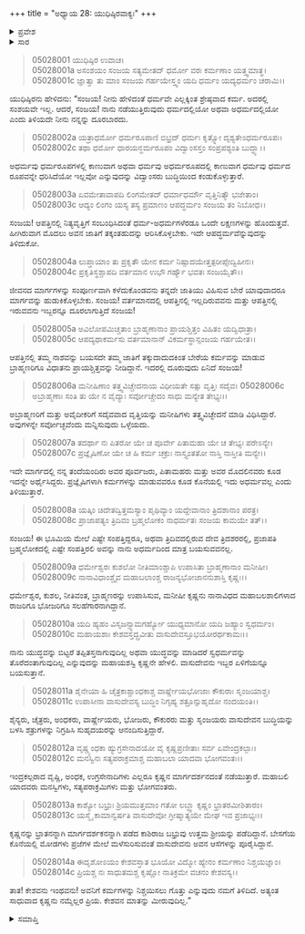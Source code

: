 +++
title = "ಅಧ್ಯಾಯ 28: ಯುಧಿಷ್ಠಿರವಾಕ್ಯಃ"
+++

<details><summary>ಪ್ರವೇಶ</summary>


।।   ಓಂ ಓಂ ನಮೋ ನಾರಾಯಣಾಯ।।   ಶ್ರೀ ವೇದವ್ಯಾಸಾಯ ನಮಃ ।।

ಶ್ರೀ ಕೃಷ್ಣದ್ವೈಪಾಯನ ವೇದವ್ಯಾಸ ವಿರಚಿತ  

**ಶ್ರೀ ಮಹಾಭಾರತ**

**ಉದ್ಯೋಗ ಪರ್ವ**

**ಸಂಜಯಯಾನ ಪರ್ವ**

**ಅಧ್ಯಾಯ 28**

</details>


<details><summary>ಸಾರ</summary>

ತಾನು ನಡೆಯುತ್ತಿರುವ ಮಾರ್ಗವು ಧರ್ಮವೋ ಅಧರ್ಮವೋ ಎಂದು ತಿಳಿಯದೇ ದೂರಬಾರದೆಂದೂ, ಕ್ಷತ್ರಿಯನಾದ ತನಗೆ ಇರುವ ಧರ್ಮಮಾರ್ಗದಲ್ಲಿಯೇ ತಾನು ನಡೆಯುತ್ತಿದ್ದೇನೆಂದೂ, ಕೃಷ್ಣನ ಮಾತನ್ನು ತಾನು ಮೀರುವುದಿಲ್ಲವೆಂದೂ ಯುಧಿಷ್ಠಿರನು ಸಂಜಯನಿಗೆ ಹೇಳಿದುದು (1-14).

</details>

> 05028001 ಯುಧಿಷ್ಠಿರ ಉವಾಚ।  
05028001a ಅಸಂಶಯಂ ಸಂಜಯ ಸತ್ಯಮೇತದ್
ಧರ್ಮೋ ವರಃ ಕರ್ಮಣಾಂ ಯತ್ತ್ವಮಾತ್ಥ।
> 05028001c ಜ್ಞಾತ್ವಾ ತು ಮಾಂ ಸಂಜಯ ಗರ್ಹಯೇಸ್ತ್ವಂ
ಯದಿ ಧರ್ಮಂ ಯದ್ಯಧರ್ಮಂ ಚರಾಮಿ।।

ಯುಧಿಷ್ಠಿರನು ಹೇಳಿದನು: “ಸಂಜಯ! ನೀನು ಹೇಳಿದಂತೆ ಧರ್ಮವೇ ಎಲ್ಲಕ್ಕಿಂತ ಶ್ರೇಷ್ಠವಾದ ಕರ್ಮ. ಅದರಲ್ಲಿ ಸಂಶಯವೇ ಇಲ್ಲ. ಆದರೆ, ಸಂಜಯ! ನಾನು ನಡೆಯುತ್ತಿರುವುದು ಧರ್ಮದಲ್ಲಿಯೋ ಅಥವಾ ಅಧರ್ಮದಲ್ಲಿಯೋ ಎಂದು ತಿಳಿಯದೇ ನೀನು ನನ್ನನ್ನು ದೂರಬಾರದು.

> 05028002a ಯತ್ರಾಧರ್ಮೋ ಧರ್ಮರೂಪಾಣಿ ಬಿಭ್ರದ್
ಧರ್ಮಃ ಕೃತ್ಸ್ನೋ ದೃಶ್ಯತೇಽಧರ್ಮರೂಪಃ।
> 05028002c ತಥಾ ಧರ್ಮೋ ಧಾರಯನ್ಧರ್ಮರೂಪಂ
ವಿದ್ವಾಂಸಸ್ತಂ ಸಂಪ್ರಪಶ್ಯಂತಿ ಬುದ್ಧ್ಯಾ।।

ಅಧರ್ಮವು ಧರ್ಮರೂಪಗಳಲ್ಲಿ ಕಾಣುವಾಗ ಅಥವಾ ಧರ್ಮವು ಅಧರ್ಮರೂಪದಲ್ಲಿ ಕಾಣುವಾಗ ಧರ್ಮವು ಧರ್ಮದ ರೂಪವನ್ನೇ ಧರಿಸಿದೆಯೋ ಇಲ್ಲವೋ ಎನ್ನುವುದನ್ನು ವಿದ್ವಾಂಸರು ಬುದ್ಧಿಯಿಂದ ಕಂಡುಕೊಳ್ಳುತ್ತಾರೆ.

> 05028003a ಏವಮೇತಾವಾಪದಿ ಲಿಂಗಮೇತದ್
ಧರ್ಮಾಧರ್ಮೌ ವೃತ್ತಿನಿತ್ಯೌ ಭಜೇತಾಂ।
> 05028003c ಆದ್ಯಂ ಲಿಂಗಂ ಯಸ್ಯ ತಸ್ಯ ಪ್ರಮಾಣಂ
ಆಪದ್ಧರ್ಮಂ ಸಂಜಯ ತಂ ನಿಬೋಧ।।

ಸಂಜಯ! ಆಪತ್ತಿನಲ್ಲಿ ನಿತ್ಯವೃತ್ತಿಗೆ ಸಂಬಂಧಿಸಿದಂತೆ ಧರ್ಮ-ಅಧರ್ಮಗಳೆರಡೂ ಒಂದೇ ಲಕ್ಷಣಗಳನ್ನು ಹೊಂದುತ್ತವೆ. ಹೀಗಿರುವಾಗ ಮೊದಲು ಅವನ ಜಾತಿಗೆ ತಕ್ಕಂತಹುದನ್ನು ಆರಿಸಿಕೊಳ್ಳಬೇಕು. ಇದೇ ಆಪದ್ಧರ್ಮವೆನ್ನುವುದನ್ನು ತಿಳಿದುಕೋ.

> 05028004a ಲುಪ್ತಾಯಾಂ ತು ಪ್ರಕೃತೌ ಯೇನ ಕರ್ಮ
ನಿಷ್ಪಾದಯೇತ್ತತ್ಪರೀಪ್ಸೇದ್ವಿಹೀನಃ।
> 05028004c ಪ್ರಕೃತಿಸ್ಥಶ್ಚಾಪದಿ ವರ್ತಮಾನ
ಉಭೌ ಗರ್ಹ್ಯೌ ಭವತಃ ಸಂಜಯೈತೌ।।

ಜೀವನದ ಮಾರ್ಗಗಳನ್ನು ಸಂಪೂರ್ಣವಾಗಿ ಕಳೆದುಕೊಂಡವನು ತನ್ನದೇ ಜಾತಿಯು ವಿಹಿಸುವ ಬೇರೆ ಯಾವುದಾದರೂ ಮಾರ್ಗವನ್ನು ಹುಡುಕಿಕೊಳ್ಳಬೇಕು. ಸಂಜಯ! ವರ್ತಮಾನದಲ್ಲಿ ಆಪತ್ತಿನಲ್ಲಿ ಇಲ್ಲದಿರುವವನು ಮತ್ತು ಆಪತ್ತಿನಲ್ಲಿ ಇರುವವನು ಇಬ್ಬರನ್ನೂ ದೂರಲಾಗುತ್ತಿದೆ ಸಂಜಯ!

> 05028005a ಅವಿಲೋಪಮಿಚ್ಚತಾಂ ಬ್ರಾಹ್ಮಣಾನಾಂ
ಪ್ರಾಯಶ್ಚಿತ್ತಂ ವಿಹಿತಂ ಯದ್ವಿಧಾತ್ರಾ।
> 05028005c ಆಪದ್ಯಥಾಕರ್ಮಸು ವರ್ತಮಾನಾನ್
ವಿಕರ್ಮಸ್ಥಾನ್ಸಂಜಯ ಗರ್ಹಯೇತ।।

ಆಪತ್ತಿನಲ್ಲಿ ತಮ್ಮ ನಾಶವನ್ನು ಬಯಸದೇ ತಮ್ಮ ಜಾತಿಗೆ ತಕ್ಕುದಾದುದಕಿಂತ ಬೇರೆಯ ಕರ್ಮವನ್ನು ಮಾಡುವ ಬ್ರಾಹ್ಮಣರಿಗೂ ವಿಧಾತನು ಪ್ರಾಯಶ್ಚಿತ್ತವನ್ನು ನೀಡಿದ್ದಾನೆ. ಇದರಲ್ಲಿ ದೂರುವುದು ಏನಿದೆ ಸಂಜಯ!

> 05028006a ಮನೀಷಿಣಾಂ ತತ್ತ್ವವಿಚ್ಚೇದನಾಯ
ವಿಧೀಯತೇ ಸತ್ಸು ವೃತ್ತಿಃ ಸದೈವ।
> 05028006c ಅಬ್ರಾಹ್ಮಣಾಃ ಸಂತಿ ತು ಯೇ ನ ವೈದ್ಯಾಃ
ಸರ್ವೋಚ್ಚೇದಂ ಸಾಧು ಮನ್ಯೇತ ತೇಭ್ಯಃ।।

ಅಬ್ರಾಹ್ಮಣರಿಗೆ ಮತ್ತು ಅವೈದೀಕರಿಗೆ ಸದೈವವಾದ ವೃತ್ತಿಯನ್ನು ಮನೀಷಿಗಳು ತತ್ತ್ವವಿಚ್ಛೇದನೆ ಮಾಡಿ ವಿಧಿಸಿದ್ದಾರೆ. ಅವುಗಳನ್ನೇ ಸರ್ವೋಚ್ಛವೆಂದು ಮನ್ನಿಸುವುದು ಒಳ್ಳೆಯದು.

> 05028007a ತದರ್ಥಾ ನಃ ಪಿತರೋ ಯೇ ಚ ಪೂರ್ವೇ
ಪಿತಾಮಹಾ ಯೇ ಚ ತೇಭ್ಯಃ ಪರೇಽನ್ಯೇ।
> 05028007c ಪ್ರಜ್ಞೈಷಿಣೋ ಯೇ ಚ ಹಿ ಕರ್ಮ ಚಕ್ರುಃ
ನಾಸ್ತ್ಯಂತತೋ ನಾಸ್ತಿ ನಾಸ್ತೀತಿ ಮನ್ಯೇ।।

ಇದೇ ಮಾರ್ಗದಲ್ಲಿ ನನ್ನ ತಂದೆಯಂದಿರು ಅವರ ಪೂರ್ವಜರು, ಪಿತಾಮಹರು ಮತ್ತು ಅವರ ಮೊದಲಿನವರು ಕೂಡ ಇದನ್ನೇ ಅರ್ಥೈಸಿದ್ದರು. ಪ್ರಜ್ಞೈಷಿಗಳಾಗಿ ಕರ್ಮಗಳನ್ನು ಮಾಡುವವರೂ ಕೂಡ ಕೊನೆಯಲ್ಲಿ ಇದು ಅಧರ್ಮವಲ್ಲ ಎಂದು ತಿಳಿಯುತ್ತಾರೆ.

> 05028008a ಯತ್ಕಿಂ ಚಿದೇತದ್ವಿತ್ತಮಸ್ಯಾಂ ಪೃಥಿವ್ಯಾಂ
ಯದ್ದೇವಾನಾಂ ತ್ರಿದಶಾನಾಂ ಪರತ್ರ।
> 05028008c ಪ್ರಾಜಾಪತ್ಯಂ ತ್ರಿದಿವಂ ಬ್ರಹ್ಮಲೋಕಂ
ನಾಧರ್ಮತಃ ಸಂಜಯ ಕಾಮಯೇ ತತ್।।

ಸಂಜಯ! ಈ ಭೂಮಿಯ ಮೇಲೆ ಎಷ್ಟೇ ಸಂಪತ್ತಿದ್ದರೂ, ಅಥವಾ ತ್ರಿದಿವದಲ್ಲಿರುವ ದೇವ ತ್ರಿದಶರರಲ್ಲಿ, ಪ್ರಜಾಪತಿ ಬ್ರಹ್ಮಲೋಕದಲ್ಲಿ ಎಷ್ಟೇ ಸಂಪತ್ತಿರಲಿ ಅವನ್ನು ನಾನು ಅಧರ್ಮದಿಂದ ಮಾತ್ರ ಬಯಸುವವನಲ್ಲ.

> 05028009a ಧರ್ಮೇಶ್ವರಃ ಕುಶಲೋ ನೀತಿಮಾಂಶ್ಚಾಪಿ
ಉಪಾಸಿತಾ ಬ್ರಾಹ್ಮಣಾನಾಂ ಮನೀಷೀ।
> 05028009c ನಾನಾವಿಧಾಂಶ್ಚೈವ ಮಹಾಬಲಾಂಶ್ಚ
ರಾಜನ್ಯಭೋಜಾನನುಶಾಸ್ತಿ ಕೃಷ್ಣಃ।।

ಧರ್ಮೇಶ್ವರ, ಕುಶಲ, ನೀತಿವಂತ, ಬ್ರಾಹ್ಮಣರನ್ನು ಉಪಾಸಿಸುವ, ಮನೀಷೀ ಕೃಷ್ಣನು ನಾನಾವಿಧದ ಮಹಾಬಲಶಾಲಿಗಳಾದ ರಾಜರಿಗೂ ಭೋಜರಿಗೂ ಸಲಹೆಗಾರನಾಗಿದ್ದಾನೆ.

> 05028010a ಯದಿ ಹ್ಯಹಂ ವಿಸೃಜನ್ಸ್ಯಾಮಗರ್ಹ್ಯೋ
ಯುಧ್ಯಮಾನೋ ಯದಿ ಜಹ್ಯಾಂ ಸ್ವಧರ್ಮಂ।
> 05028010c ಮಹಾಯಶಾಃ ಕೇಶವಸ್ತದ್ಬ್ರವೀತು
ವಾಸುದೇವಸ್ತೂಭಯೋರರ್ಥಕಾಮಃ।।

ನಾನು ಯುದ್ಧವನ್ನು ಬಿಟ್ಟರೆ ತಪ್ಪಿತಸ್ತನಾಗುವುದಿಲ್ಲ ಅಥವಾ ಯುದ್ಧವನ್ನು ಮಾಡಿದರೆ ಸ್ವಧರ್ಮವನ್ನು ತೊರೆದಂತಾಗುವುದಿಲ್ಲ ಎನ್ನುವುದನ್ನು ಮಹಾಯಶಸ್ವಿ ಕೃಷ್ಣನೇ ಹೇಳಲಿ. ವಾಸುದೇವನು ಇಬ್ಬರ ಏಳಿಗೆಯನ್ನೂ ಬಯಸುತ್ತಾನೆ.

> 05028011a ಶೈನೇಯಾ ಹಿ ಚೈತ್ರಕಾಶ್ಚಾಂಧಕಾಶ್ಚ
	ವಾರ್ಷ್ಣೇಯಭೋಜಾಃ ಕೌಕುರಾಃ ಸೃಂಜಯಾಶ್ಚ।  
> 05028011c ಉಪಾಸೀನಾ ವಾಸುದೇವಸ್ಯ ಬುದ್ಧಿಂ
	ನಿಗೃಹ್ಯ ಶತ್ರೂನ್ಸುಹೃದೋ ನಂದಯಂತಿ।।  

ಶೈನ್ಯರು, ಚೈತ್ರರು, ಅಂಧಕರು, ವಾರ್ಷ್ಣೇಯರು, ಭೋಜರು, ಕೌಕುರರು ಮತ್ತು ಸೃಂಜಯರು ವಾಸುದೇವನ ಬುದ್ಧಿಯನ್ನು ಬಳಸಿ ಶತ್ರುಗಳನ್ನು ನಿಗ್ರಹಿಸಿ ಸುಹೃದಯರನ್ನು ಆನಂದಿಸುತ್ತಿದ್ದಾರೆ.

> 05028012a ವೃಷ್ಣ್ಯಂಧಕಾ ಹ್ಯುಗ್ರಸೇನಾದಯೋ ವೈ
	ಕೃಷ್ಣಪ್ರಣೀತಾಃ ಸರ್ವ ಏವೇಂದ್ರಕಲ್ಪಾಃ।  
> 05028012c ಮನಸ್ವಿನಃ ಸತ್ಯಪರಾಕ್ರಮಾಶ್ಚ
	ಮಹಾಬಲಾ ಯಾದವಾ ಭೋಗವಂತಃ।।  

ಇಂದ್ರಕಲ್ಪರಾದ ವೃಷ್ಣಿ, ಅಂಧಕ, ಉಗ್ರಸೇನಾದಿಗಳು ಎಲ್ಲರೂ ಕೃಷ್ಣನ  ಮಾರ್ಗದರ್ಶನದಂತೆ ನಡೆಯುತ್ತಾರೆ. ಮಹಾಬಲಿ ಯಾದವರು ಮನಸ್ವಿಗಳು, ಸತ್ಯಪರಾಕ್ರಮಿಗಳು ಮತ್ತು ಭೋಗವಂತರು.

> 05028013a ಕಾಶ್ಯೋ ಬಭ್ರುಃ ಶ್ರಿಯಮುತ್ತಮಾಂ ಗತೋ
	ಲಬ್ಧ್ವಾ ಕೃಷ್ಣಂ ಭ್ರಾತರಮೀಶಿತಾರಂ।  
> 05028013c ಯಸ್ಮೈ ಕಾಮಾನ್ವರ್ಷತಿ ವಾಸುದೇವೋ
	ಗ್ರೀಷ್ಮಾತ್ಯಯೇ ಮೇಘ ಇವ ಪ್ರಜಾಭ್ಯಃ।।  

ಕೃಷ್ಣನನ್ನು ಭ್ರಾತನನ್ನಾಗಿ ಮಾರ್ಗದರ್ಶಕನನ್ನಾಗಿ ಪಡೆದ ಕಾಶಿರಾಜ ಬಭ್ರುವು ಉತ್ತಮ ಶ್ರೀಯನ್ನು ಪಡೆದಿದ್ದಾನೆ. ಬೇಸಗೆಯ ಕೊನೆಯಲ್ಲಿ ಮೋಡಗಳು ಪ್ರಜೆಗಳ ಮೇಲೆ ಮಳೆಸುರಿಸುವಂತೆ ವಾಸುದೇವನು ಅವನ ಆಸೆಗಳನ್ನು ಪೂರೈಸಿದ್ದಾನೆ.

> 05028014a ಈದೃಶೋಽಯಂ ಕೇಶವಸ್ತಾತ ಭೂಯೋ
	ವಿದ್ಮೋ ಹ್ಯೇನಂ ಕರ್ಮಣಾಂ ನಿಶ್ಚಯಜ್ಞಾಂ।  
> 05028014c ಪ್ರಿಯಶ್ಚ ನಃ ಸಾಧುತಮಶ್ಚ ಕೃಷ್ಣೋ
	ನಾತಿಕ್ರಮೇ ವಚನಂ ಕೇಶವಸ್ಯ।।  

ತಾತ! ಕೇಶವನು ಇಂಥವನು! ಅವನಿಗೆ ಕರ್ಮಗಳನ್ನು ನಿಶ್ಚಯಿಸಲು ಗೊತ್ತು ಎನ್ನುವುದು ನಮಗೆ ತಿಳಿದಿದೆ. ಅತ್ಯಂತ ಸಾಧುವಾದ ಕೃಷ್ಣನು ನಮ್ಮೆಲ್ಲರ ಪ್ರಿಯ. ಕೇಶವನ ಮಾತನ್ನು ಮೀರುವುದಿಲ್ಲ.”

<details><summary>ಸಮಾಪ್ತಿ</summary>


ಇತಿ ಶ್ರೀ ಮಹಾಭಾರತೇ ಉದ್ಯೋಗ ಪರ್ವಣಿ ಸಂಜಯಯಾನ ಪರ್ವಣಿ ಯುಧಿಷ್ಠಿರವಾಕ್ಯೇ ಅಷ್ಟಾವಿಂಶೋಽಧ್ಯಾಯಃ।  
ಇದು ಶ್ರೀ ಮಹಾಭಾರತದಲ್ಲಿ ಉದ್ಯೋಗ ಪರ್ವದಲ್ಲಿ ಸಂಜಯಯಾನ ಪರ್ವದಲ್ಲಿ ಯುಧಿಷ್ಠಿರವಾಕ್ಯದಲ್ಲಿ ಇಪ್ಪತ್ತೆಂಟನೆಯ ಅಧ್ಯಾಯವು.


</details>
